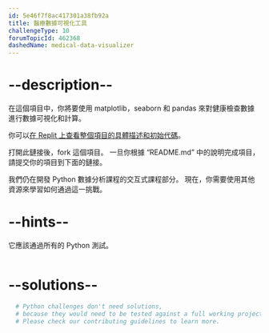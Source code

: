 ```yaml
---
id: 5e46f7f8ac417301a38fb92a
title: 醫療數據可視化工具
challengeType: 10
forumTopicId: 462368
dashedName: medical-data-visualizer
---
```


# --description--

在這個項目中，你將要使用 matplotlib，seaborn 和 pandas 來對健康檢查數據進行數據可視化和計算。

你可以[在 Replit 上查看整個項目的具體描述和初始代碼](https://replit.com/github/freeCodeCamp/boilerplate-medical-data-visualizer)。

打開此鏈接後，fork 這個項目。 一旦你根據 “README.md” 中的說明完成項目，請提交你的項目到下面的鏈接。

我們仍在開發 Python 數據分析課程的交互式課程部分。 現在，你需要使用其他資源來學習如何通過這一挑戰。

# --hints--

它應該通過所有的 Python 測試。

```js

```

# --solutions--

```py
  # Python challenges don't need solutions,
  # because they would need to be tested against a full working project.
  # Please check our contributing guidelines to learn more.
```

